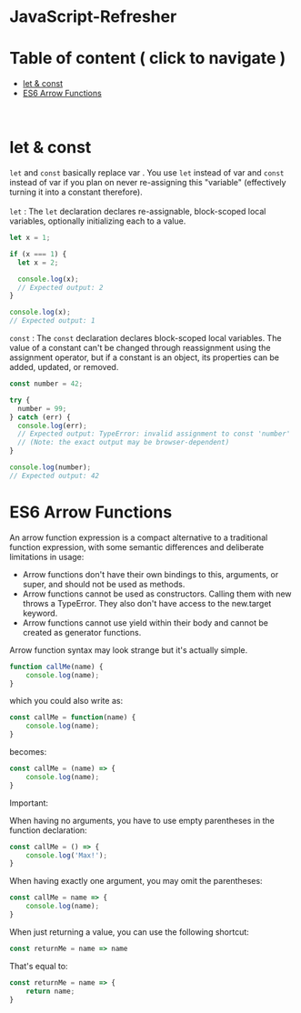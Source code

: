 # JavaScript-Refresher

# Table of content ( click to navigate )
- [let & const](#let-&-const)
- [ES6 Arrow Functions](#ES6-Arrow-Functions)


</br>

# let & const

<code>let</code>  and <code>const</code> basically replace var . You use <code>let</code>  instead of var  and <code>const</code>  instead of var  if you plan on never re-assigning this "variable" (effectively turning it into a constant therefore). </br>
</br>
<code>let</code> : The <code>let</code> declaration declares re-assignable, block-scoped local variables, optionally initializing each to a value.

```js
let x = 1;

if (x === 1) {
  let x = 2;

  console.log(x);
  // Expected output: 2
}

console.log(x);
// Expected output: 1

```
<code>const</code> : The <code>const</code> declaration declares block-scoped local variables. The value of a constant can't be changed through reassignment using the assignment operator, but if a constant is an object, its properties can be added, updated, or removed.

```js
const number = 42;

try {
  number = 99;
} catch (err) {
  console.log(err);
  // Expected output: TypeError: invalid assignment to const 'number'
  // (Note: the exact output may be browser-dependent)
}

console.log(number);
// Expected output: 42
```
# ES6 Arrow Functions

An arrow function expression is a compact alternative to a traditional function expression, with some semantic differences and deliberate limitations in usage:

- Arrow functions don't have their own bindings to this, arguments, or super, and should not be used as methods.
- Arrow functions cannot be used as constructors. Calling them with new throws a TypeError. They also don't have access to the new.target keyword.
- Arrow functions cannot use yield within their body and cannot be created as generator functions.

Arrow function syntax may look strange but it's actually simple.

```js
function callMe(name) { 
    console.log(name);
}
```
which you could also write as:

```js
const callMe = function(name) { 
    console.log(name);
}
```
becomes: 

```js
const callMe = (name) => { 
    console.log(name);
}
```
Important: 

When having no arguments, you have to use empty parentheses in the function declaration:

```js
const callMe = () => { 
    console.log('Max!');
}
```
When having exactly one argument, you may omit the parentheses:

```js
const callMe = name => { 
    console.log(name);
}
```
When just returning a value, you can use the following shortcut:

```js
const returnMe = name => name
```

That's equal to:

```js
const returnMe = name => { 
    return name;
}
```
